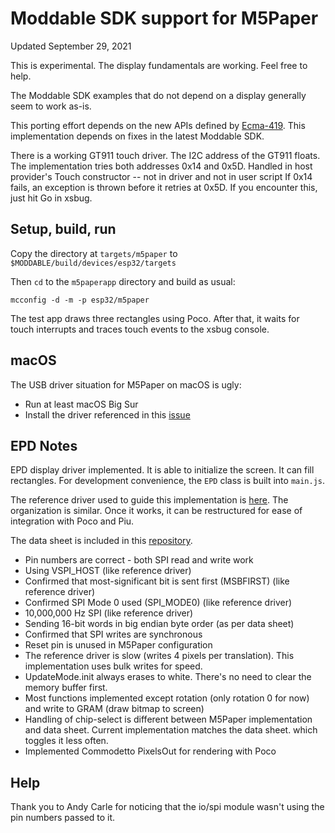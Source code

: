 # Moddable SDK support for M5Paper
Updated September 29, 2021

This is experimental. The display fundamentals are working. Feel free to help.

The Moddable SDK examples that do not depend on a display generally seem to work as-is.

This porting effort depends on the new APIs defined by [Ecma-419](https://419.ecma-international.org). This implementation depends on fixes in the latest Moddable SDK.

There is a working GT911 touch driver. The I2C address of the GT911 floats. The implementation tries both addresses 0x14 and 0x5D. Handled in host provider's Touch constructor -- not in driver and not in user script If 0x14 fails, an exception is thrown before it retries at 0x5D. If you encounter this, just hit Go in xsbug.

## Setup, build, run

Copy the directory at `targets/m5paper` to `$MODDABLE/build/devices/esp32/targets`

Then `cd` to the `m5paperapp` directory and build as usual:

```
mcconfig -d -m -p esp32/m5paper
```
The test app draws three rectangles using Poco. After that, it waits for touch interrupts and traces touch events to the xsbug console.

## macOS

The USB driver situation for M5Paper on macOS is ugly:

- Run at least macOS Big Sur
- Install the driver referenced in this [issue](https://github.com/Xinyuan-LilyGO/LilyGo-T-Call-SIM800/issues/139#issuecomment-904390716)

## EPD Notes

EPD display driver implemented. It is able to initialize the screen. It can fill rectangles. For development convenience, the `EPD` class is built into `main.js`.

The reference driver used to guide this implementation is [here](https://github.com/m5stack/M5EPD/blob/63f6eb34697b0120e68d279fe0e22e5ec3aba61b/src/M5EPD_Driver.cpp). The organization is similar. Once it works, it can be restructured for ease of integration with Poco and Piu.

The data sheet is included in this [repository](./documentation).

- Pin numbers are correct - both SPI read and write work
- Using VSPI_HOST (like reference driver)
- Confirmed that most-significant bit is sent first (MSBFIRST) (like reference driver)
- Confirmed SPI Mode 0 used (SPI_MODE0)  (like reference driver)
- 10,000,000 Hz SPI (like reference driver)
- Sending 16-bit words in big endian byte order (as per data sheet)
- Confirmed that SPI writes are synchronous
- Reset pin is unused in M5Paper configuration
- The reference driver is slow (writes 4 pixels per translation). This implementation uses bulk writes for speed.
- UpdateMode.init always erases to white. There's no need to clear the memory buffer first.
- Most functions implemented except rotation (only rotation 0 for now) and write to GRAM (draw bitmap to screen)
- Handling of chip-select is different between M5Paper implementation and data sheet. Current implementation matches the data sheet. which toggles it less often.
- Implemented Commodetto PixelsOut for rendering with Poco

## Help

Thank you to Andy Carle for noticing that the io/spi module wasn't using the pin numbers passed to it.
